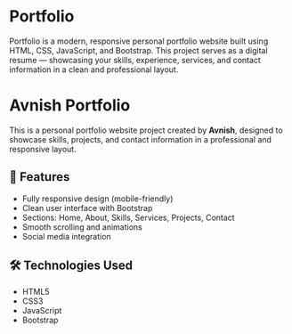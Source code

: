 # Portfolio
 Portfolio is a modern, responsive personal portfolio website built using HTML, CSS, JavaScript, and Bootstrap. This project serves as a digital resume — showcasing your skills, experience, services, and contact information in a clean and professional layout.

# Avnish Portfolio

This is a personal portfolio website project created by **Avnish**, designed to showcase skills, projects, and contact information in a professional and responsive layout.

## 🚀 Features
- Fully responsive design (mobile-friendly)
- Clean user interface with Bootstrap
- Sections: Home, About, Skills, Services, Projects, Contact
- Smooth scrolling and animations
- Social media integration

## 🛠️ Technologies Used
- HTML5
- CSS3
- JavaScript
- Bootstrap 
